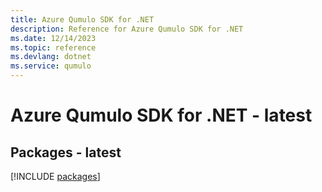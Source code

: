 ```yaml
---
title: Azure Qumulo SDK for .NET
description: Reference for Azure Qumulo SDK for .NET
ms.date: 12/14/2023
ms.topic: reference
ms.devlang: dotnet
ms.service: qumulo
---
```

# Azure Qumulo SDK for .NET - latest
## Packages - latest
[!INCLUDE [packages](qumulo-index.md)]
